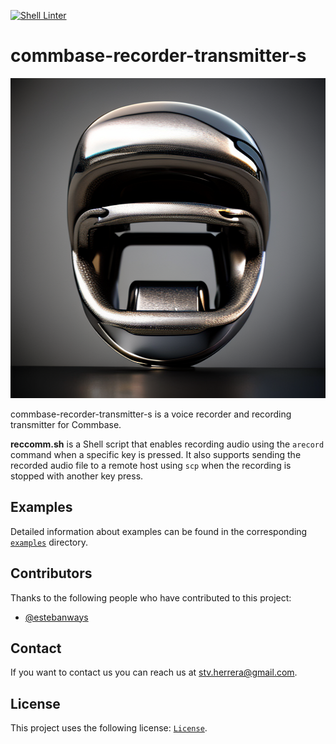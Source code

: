 [![Shell Linter](https://github.com/mydroidandi/commbase/actions/workflows/shell-lint.yml/badge.svg)](https://github.com/mydroidandi/commbase/actions/workflows/shell-lint.yml)

# commbase-recorder-transmitter-s

<img alt="commbase-recorder-transmitter-s" src="commbase-recorder-transmitter-s.png?raw=true" width="512" height="512" />

commbase-recorder-transmitter-s is a voice recorder and recording transmitter for Commbase.

**reccomm.sh** is a Shell script that enables recording audio using the `arecord` command when a specific key is pressed. It also supports sending the recorded audio file to a remote host using `scp` when the recording is stopped with another key press.

## Examples

Detailed information about examples can be found in the corresponding [`examples`](./examples) directory.

## Contributors

Thanks to the following people who have contributed to this project:

* [@estebanways](https://github.com/estebanways)

## Contact

If you want to contact us you can reach us at <stv.herrera@gmail.com>.

## License

This project uses the following license: [`License`](./COPYING).
